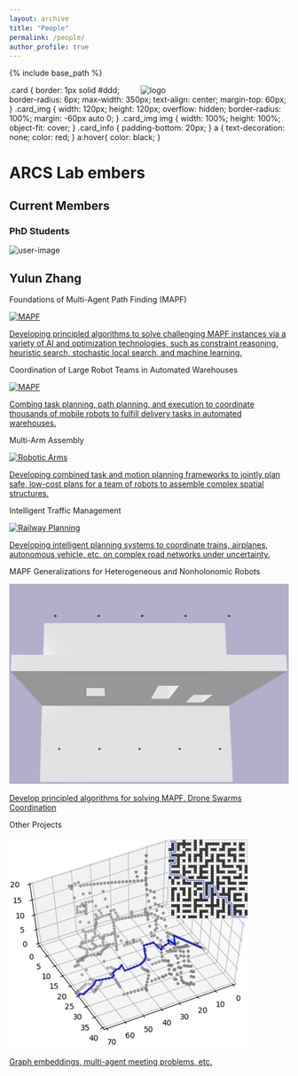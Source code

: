 ```yaml
---
layout: archive
title: "People"
permalink: /people/
author_profile: true
---
```


{% include base_path %}

<img src="https://jiaoyangli.me/images/logo-white-background.png" title="logo" style="float:right;width:200pt;padding-left:10px;"  alt="logo"/>

.card {
    border: 1px solid #ddd;
    border-radius: 6px;
    max-width: 350px;
    text-align: center;
    margin-top: 60px;
}
.card_img {
    width: 120px;
    height: 120px;
    overflow: hidden;
    border-radius: 100%;
    margin: -60px auto 0;
}
.card_img img {
    width: 100%;
    height: 100%;
    object-fit: cover;
}
.card_info {
    padding-bottom: 20px;
}
a {
  text-decoration: none;
  color: red;
}
a:hover{
  color: black;
}

# ARCS Lab embers
## Current Members
### PhD Students
<div class="card"> <!-- Here I create a New Div with class name card -->
    <div class="card_img">
        <img src="https://jiaoyangli.me/images/yulunzhang.jpg" alt="user-image">
    </div>
    <div class="card_info">
        <h2>Yulun Zhang</h2>
    </div>
</div>


<div class="container">
    <div class="tile is-ancestor is-flex-wrap">
        <!-- MAPF -->
        <div class="tile is-parent">
            <div class="tile is-child card">
                <p class="image__title"> Foundations of Multi-Agent Path Finding (MAPF) </p>
                <div class="image">
                    <a href="https://jiaoyangli.me/research/mapf/">
                        <img class="image__img" src="../images/mapf-demo.gif" alt="MAPF">
                        <div class="image__overlay image__overlay--blur">
                            <p class="image__description">
                                Developing principled algorithms to solve challenging MAPF instances
                                via a variety of AI and optimization technologies, such as
                                constraint reasoning, heuristic search, stochastic local search, and machine learning.
                            </p>
                        </div>
                    </a>
                </div>
            </div>
        </div>
        <!-- warehouse -->
        <div class="tile is-parent">
            <div class="tile is-child card">
                <p class="image__title"> Coordination of Large Robot Teams in Automated Warehouses </p>
                <div class="image">
                    <a href="https://jiaoyangli.me/research/warehouse/">
                        <img class="image__img" src="https://jiaoyangli.me/images/warehouse-5x.gif" alt="MAPF">
                        <div class="image__overlay image__overlay--blur">
                            <p class="image__description">
                                Combing task planning, path planning, and execution
                                to coordinate thousands of mobile robots
                                to fulfill delivery tasks in automated warehouses.
                            </p>
                        </div>
                    </a>
                </div>
            </div>
        </div>
        <!-- robotic arms -->
        <div class="tile is-parent">
            <div class="tile is-child card">
                <p class="image__title"> Multi-Arm Assembly </p>
                <div class="image">
                    <a href="https://jiaoyangli.me/research/arm/">
                        <img class="image__img" src="../images/bar.gif" alt="Robotic Arms">
                        <div class="image__overlay image__overlay--blur">
                            <p class="image__description">
                                Developing combined task and motion planning frameworks
                                to jointly plan safe, low-cost plans
                                for a team of robots to assemble complex spatial structures.
                            </p>
                        </div>
                    </a>
                </div>
            </div>
        </div>
        <!-- traffic -->
        <div class="tile is-parent">
            <div class="tile is-child card">
                <p class="image__title"> Intelligent Traffic Management </p>
                <div class="image">
                    <a href="https://jiaoyangli.me/research/traffic/">
                        <img class="image__img" src="../images/flatland.gif" alt="Railway Planning">
                        <div class="image__overlay image__overlay--blur">
                            <p class="image__description">
                                Developing intelligent planning systems to coordinate
                                trains, airplanes, autonomous vehicle, etc. on complex road networks under uncertainty.
                            </p>
                        </div>
                    </a>
                </div>
            </div>
        </div>
        <!-- drones -->
        <div class="tile is-parent">
            <div class="tile is-child card">
                <p class="image__title"> MAPF Generalizations for Heterogeneous and Nonholonomic Robots </p>
                <div class="image">
                    <a href="https://jiaoyangli.me/research/drones/">
                        <img class="image__img" src="../images/drone_side.gif" alt="Drones">
                        <!--<img class="image__img" src="../images/drone_top.gif" alt="Robotic Arms">-->
                        <div class="image__overlay image__overlay--blur">
                            <p class="image__description">
                                Develop principled algorithms for solving MAPF.
                                Drone Swarms Coordination
                            </p>
                        </div>
                    </a>
                </div>
            </div>
        </div>
        <!-- others -->
        <div class="tile is-parent">
            <div class="tile is-child card">
                <p class="image__title"> Other Projects </p>
                <div class="image">
                    <a href="https://jiaoyangli.me/research/others/">
                        <img class="image__img" src="../images/3d-fastmap.png" alt="FastMap">
                        <div class="image__overlay image__overlay--blur">
                            <p class="image__description"> Graph embeddings, multi-agent meeting problems, etc. </p>
                        </div>
                    </a>
                </div>
            </div>
        </div>
    </div>
</div>

<br style = "line-height:5;">